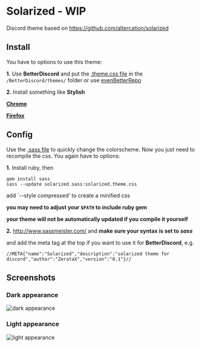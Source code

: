 # Solarized - **WIP**
Discord theme based on https://github.com/altercation/solarized

## Install
You have to options to use this theme:

**1.**  Use **BetterDiscord** and put the [.theme.css file](https://raw.githubusercontent.com/ZerataX/discord-solarized-theme/master/solarizeds.theme.css) in the `/BetterDiscord/themes/` folder or use [evenBetterRepo](https://github.com/IRDeNial/BD-Even-Better-Repo)

**2.**  Install something like **Stylish**

**[Chrome](https://chrome.google.com/webstore/detail/stylish/fjnbnpbmkenffdnngjfgmeleoegfcffe?hl=de)**

**[Firefox](https://addons.mozilla.org/de/firefox/addon/stylish/)**
    
## Config
Use the [.sass file](https://raw.githubusercontent.com/ZerataX/discord-solarized-theme/master/solarized.sass) to quickly change the colorscheme.
Now you just need to recompile the css.
You again have to options:

**1.** Install ruby, then

```
gem install sass
sass --update solarized.sass:solarized.theme.css
```

add `--style compressed' to create a minified css

**you may need to adjust your `$PATH` to include ruby gem**

**your theme will not be automatically updated if you compile it yourself**

**2.** http://www.sassmeister.com/ and __make sure your syntax is set to *sass*__

and add the meta tag at the top if you want to use it for **BetterDiscord**, e.g.

`//META{"name":"Solarized","description":"solarized theme for discord","author":"ZerataX","version":"0.1"}//`

## Screenshots
### Dark appearance
![dark appearance](https://my.mixtape.moe/buwper.png)
### Light appearance
![light appearance](https://my.mixtape.moe/dnhjdz.png)
